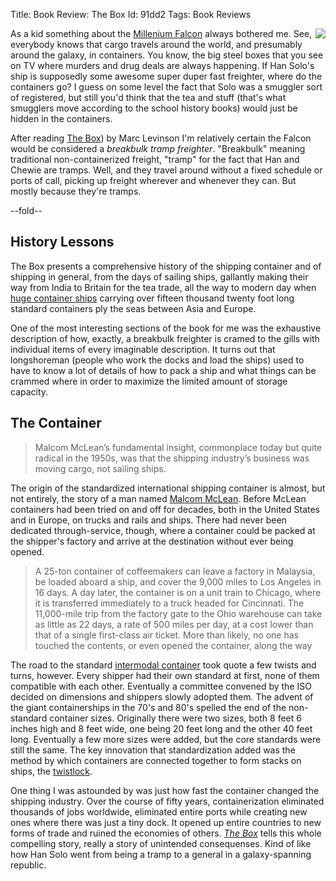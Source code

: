 Title: Book Review: The Box
Id:    91dd2
Tags:  Book Reviews

[falcon]: http://en.wikipedia.org/wiki/Millennium_Falcon
[box]: http://www.amazon.com/gp/product/B003U2TR5O/
[ebba maersk]: http://en.wikipedia.org/wiki/Ebba_Mærsk
[mclean]: http://en.wikipedia.org/wiki/Malcom_McLean
[intermodal]: http://en.wikipedia.org/wiki/Intermodal_container
[twistlock]: http://en.wikipedia.org/wiki/Twistlock

<p>
<a href="http://www.amazon.com/gp/product/B003U2TR5O/" class="thumbnail" style="float:right;"><img border="0" src="http://ecx.images-amazon.com/images/I/51%2BcvYn2lwL._SL160_.jpg" ></a>
As a kid something about the <a href="http://en.wikipedia.org/wiki/millennium_falcon">Millenium Falcon</a> always bothered me. See, everybody knows that cargo travels around the world, and presumably around the galaxy, in containers. You know, the big steel boxes that you see on TV where murders and drug deals are always happening. If Han Solo's ship is supposedly some awesome super duper fast freighter, where do the containers go? I guess on some level the fact that Solo was a smuggler sort of registered, but still you'd think that the tea and stuff (that's what smugglers move according to the school history books) would just be hidden in the containers.

After reading [The Box][box]) by Marc Levinson I'm relatively certain the Falcon would be considered a *breakbulk tramp freighter*. "Breakbulk" meaning traditional non-containerized freight, "tramp" for the fact that Han and Chewie are tramps. Well, and they travel around without a fixed schedule or ports of call, picking up freight wherever and whenever they can. But mostly because they're tramps.

--fold--

## History Lessons

The Box presents a comprehensive history of the shipping container and of shipping in general, from the days of sailing ships, gallantly making their way from India to Britain for the tea trade, all the way to modern day when [huge container ships][ebba maersk] carrying over fifteen thousand twenty foot long standard containers ply the seas between Asia and Europe.

One of the most interesting sections of the book for me was the exhaustive description of how, exactly, a breakbulk freighter is cramed to the gills with individual items of every imaginable description. It turns out that longshoreman (people who work the docks and load the ships) used to have to know a lot of details of how to pack a ship and what things can be crammed where in order to maximize the limited amount of storage capacity.

## The Container

>Malcom McLean’s fundamental insight, commonplace today but quite radical in the 1950s, was that the shipping industry’s business was moving cargo, not sailing ships.

The origin of the standardized international shipping container is almost, but not entirely, the story of a man named [Malcom McLean][mclean]. Before McLean containers had been tried on and off for decades, both in the United States and in Europe, on trucks and rails and ships. There had never been dedicated through-service, though, where a container could be packed at the shipper's factory and arrive at the destination without ever being opened.

> A 25-ton container of coffeemakers can leave a factory in Malaysia, be loaded aboard a ship, and cover the 9,000 miles to Los Angeles in 16 days. A day later, the container is on a unit train to Chicago, where it is transferred immediately to a truck headed for Cincinnati. The 11,000-mile trip from the factory gate to the Ohio warehouse can take as little as 22 days, a rate of 500 miles per day, at a cost lower than that of a single first-class air ticket. More than likely, no one has touched the contents, or even opened the container, along the way

The road to the standard [intermodal container][intermodal] took quote a few twists and turns, however. Every shipper had their own standard at first, none of them compatible with each other. Eventually a committee convened by the ISO decided on dimensions and shippers slowly adopted them. The advent of the giant containerships in the 70's and 80's spelled the end of the non-standard container sizes. Originally there were two sizes, both 8 feet 6 inches high and 8 feet wide, one being 20 feet long and the other 40 feet long. Eventually a few more sizes were added, but the core standards were still the same. The key innovation that standardization added was the method by which containers are connected together to form stacks on ships, the [twistlock][].

One thing I was astounded by was just how fast the container changed the shipping industry. Over the course of fifty years, containerization eliminated thousands of jobs worldwide, eliminated entire ports while creating new ones where there was just a tiny dock. It opened up entire countries to new forms of trade and ruined the economies of others. *[The Box][box]* tells this whole compelling story, really a story of unintended consequenses. Kind of like how Han Solo went from being a tramp to a general in a galaxy-spanning republic.

